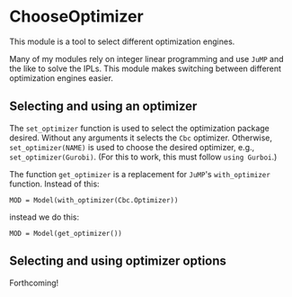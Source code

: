 # ChooseOptimizer


This module is a tool to select different optimization engines.

Many of my modules rely on integer linear programming and use `JuMP`
and the like to solve the IPLs. This module makes switching between
different optimization engines easier.

## Selecting and using an optimizer

The `set_optimizer` function is used to select the optimization package
desired. Without any arguments it selects the `Cbc` optimizer. Otherwise,
`set_optimizer(NAME)` is used to choose the desired optimizer, e.g.,
`set_optimizer(Gurobi)`. (For this to work, this must follow
  `using Gurboi`.)

The function `get_optimizer` is a replacement for `JuMP`'s
`with_optimizer` function. Instead of this:
```
MOD = Model(with_optimizer(Cbc.Optimizer))
```
instead we do this:
```
MOD = Model(get_optimizer())
```

## Selecting and using optimizer options

Forthcoming!

